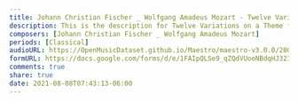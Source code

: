 ```yaml
---
title: Johann Christian Fischer _ Wolfgang Amadeus Mozart - Twelve Variations on a Theme from a Menuet by Fischer (1)
description: This is the description for Twelve Variations on a Theme from a Menuet by Fischer by Johann Christian Fischer _ Wolfgang Amadeus Mozart
composers: [Johann Christian Fischer _ Wolfgang Amadeus Mozart]
periods: [Classical]
audioURL: https://OpenMusicDataset.github.io/Maestro/maestro-v3.0.0/2004/MIDI-Unprocessed_XP_11_R1_2004_01-02_ORIG_MID--AUDIO_11_R1_2004_01_Track01_wav.midi
formURL: https://docs.google.com/forms/d/e/1FAIpQLSe9_qZQdVUoeNBdqHJ32ILrquTHzOTLoyEUsqhBo8mdnsemVw/viewform
comments: true
share: true
date: 2021-08-08T07:43:13-06:00
---
```


